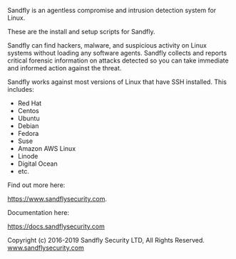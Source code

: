 Sandfly is an agentless compromise and intrusion detection system for Linux.

These are the install and setup scripts for Sandfly.

Sandfly can find hackers, malware, and suspicious activity on Linux systems without loading any software
agents. Sandfly collects and reports critical forensic information on attacks detected so you can take
immediate and informed action against the threat.

Sandfly works against most versions of Linux that have SSH installed. This includes:

- Red Hat
- Centos
- Ubuntu
- Debian
- Fedora
- Suse
- Amazon AWS Linux
- Linode
- Digital Ocean
- etc.

Find out more here:

https://www.sandflysecurity.com.

Documentation here:

https://docs.sandflysecurity.com

Copyright (c) 2016-2019 Sandfly Security LTD, All Rights Reserved.
www.sandflysecurity.com

